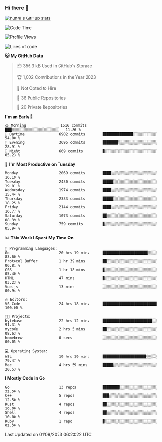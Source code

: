 ### Hi there 👋

[![h3n4l's GitHub stats](https://github-readme-stats.vercel.app/api?username=h3n4l&count_private=true&show_icons=true&theme=radical)](https://github.com/h3n4l/github-readme-stats)

<!--START_SECTION:waka-->
![Code Time](http://img.shields.io/badge/Code%20Time-1%2C549%20hrs%202%20mins-blue)

![Profile Views](http://img.shields.io/badge/Profile%20Views-14-blue)

![Lines of code](https://img.shields.io/badge/From%20Hello%20World%20I%27ve%20Written-3.5%20million%20lines%20of%20code-blue)

**🐱 My GitHub Data** 

> 📦 356.3 kB Used in GitHub's Storage 
 > 
> 🏆 1,002 Contributions in the Year 2023
 > 
> 🚫 Not Opted to Hire
 > 
> 📜 36 Public Repositories 
 > 
> 🔑 20 Private Repositories 
 > 
**I'm an Early 🐤** 

```text
🌞 Morning                1516 commits        ███░░░░░░░░░░░░░░░░░░░░░░   11.86 % 
🌆 Daytime                6902 commits        ██████████████░░░░░░░░░░░   54.00 % 
🌃 Evening                3695 commits        ███████░░░░░░░░░░░░░░░░░░   28.91 % 
🌙 Night                  669 commits         █░░░░░░░░░░░░░░░░░░░░░░░░   05.23 % 
```
📅 **I'm Most Productive on Tuesday** 

```text
Monday                   2069 commits        ████░░░░░░░░░░░░░░░░░░░░░   16.19 % 
Tuesday                  2430 commits        █████░░░░░░░░░░░░░░░░░░░░   19.01 % 
Wednesday                1974 commits        ████░░░░░░░░░░░░░░░░░░░░░   15.44 % 
Thursday                 2333 commits        █████░░░░░░░░░░░░░░░░░░░░   18.25 % 
Friday                   2144 commits        ████░░░░░░░░░░░░░░░░░░░░░   16.77 % 
Saturday                 1073 commits        ██░░░░░░░░░░░░░░░░░░░░░░░   08.39 % 
Sunday                   759 commits         █░░░░░░░░░░░░░░░░░░░░░░░░   05.94 % 
```


📊 **This Week I Spent My Time On** 

```text
💬 Programming Languages: 
Go                       20 hrs 19 mins      █████████████████████░░░░   83.60 % 
Protocol Buffer          1 hr 39 mins        ██░░░░░░░░░░░░░░░░░░░░░░░   06.81 % 
CSS                      1 hr 18 mins        █░░░░░░░░░░░░░░░░░░░░░░░░   05.40 % 
HTML                     47 mins             █░░░░░░░░░░░░░░░░░░░░░░░░   03.23 % 
Vue.js                   13 mins             ░░░░░░░░░░░░░░░░░░░░░░░░░   00.94 % 

🔥 Editors: 
VS Code                  24 hrs 18 mins      █████████████████████████   100.00 % 

🐱‍💻 Projects: 
bytebase                 22 hrs 12 mins      ███████████████████████░░   91.31 % 
mycode                   2 hrs 5 mins        ██░░░░░░░░░░░░░░░░░░░░░░░   08.63 % 
homebrew                 0 secs              ░░░░░░░░░░░░░░░░░░░░░░░░░   00.05 % 

💻 Operating System: 
WSL                      19 hrs 19 mins      ████████████████████░░░░░   79.47 % 
Mac                      4 hrs 59 mins       █████░░░░░░░░░░░░░░░░░░░░   20.53 % 
```

**I Mostly Code in Go** 

```text
Go                       13 repos            ████████░░░░░░░░░░░░░░░░░   32.50 % 
C++                      5 repos             ███░░░░░░░░░░░░░░░░░░░░░░   12.50 % 
Rust                     4 repos             ██░░░░░░░░░░░░░░░░░░░░░░░   10.00 % 
Shell                    4 repos             ██░░░░░░░░░░░░░░░░░░░░░░░   10.00 % 
Ruby                     1 repo              █░░░░░░░░░░░░░░░░░░░░░░░░   02.50 % 
```




 Last Updated on 01/09/2023 06:23:22 UTC
<!--END_SECTION:waka-->

